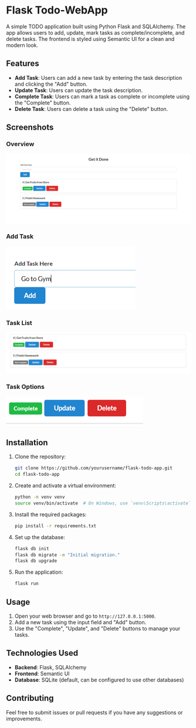 # Flask Todo-WebApp

A simple TODO application built using Python Flask and SQLAlchemy. The app allows users to add, update, mark tasks as complete/incomplete, and delete tasks. The frontend is styled using Semantic UI for a clean and modern look.

## Features

- **Add Task**: Users can add a new task by entering the task description and clicking the "Add" button.
- **Update Task**: Users can update the task description.
- **Complete Task**: Users can mark a task as complete or incomplete using the "Complete" button.
- **Delete Task**: Users can delete a task using the "Delete" button.

## Screenshots

### Overview
![Add Task](Screenshots/Overview.png)

### Add Task
![Add Task](Screenshots/AddTask.png)

### Task List
![Task List](Screenshots/TaskList.png)

### Task Options
![Task Options](Screenshots/TaskOptions.png)

## Installation

1. Clone the repository:
    ```sh
    git clone https://github.com/yourusername/flask-todo-app.git
    cd flask-todo-app
    ```

2. Create and activate a virtual environment:
    ```sh
    python -m venv venv
    source venv/bin/activate  # On Windows, use `venv\Scripts\activate`
    ```

3. Install the required packages:
    ```sh
    pip install -r requirements.txt
    ```

4. Set up the database:
    ```sh
    flask db init
    flask db migrate -m "Initial migration."
    flask db upgrade
    ```

5. Run the application:
    ```sh
    flask run
    ```

## Usage

1. Open your web browser and go to `http://127.0.0.1:5000`.
2. Add a new task using the input field and "Add" button.
3. Use the "Complete", "Update", and "Delete" buttons to manage your tasks.

## Technologies Used

- **Backend**: Flask, SQLAlchemy
- **Frontend**: Semantic UI
- **Database**: SQLite (default, can be configured to use other databases)


## Contributing

Feel free to submit issues or pull requests if you have any suggestions or improvements.


